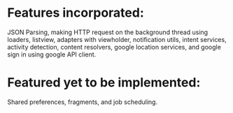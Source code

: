 # Features incorporated:
JSON Parsing, 
making HTTP request on the background thread using loaders, 
listview, 
adapters with viewholder, 
notification utils, 
intent services,
activity detection,
content resolvers, 
google location services,
and google sign in using google API client.

# Featured yet to be implemented:
Shared preferences, 
fragments, 
and job scheduling.  
